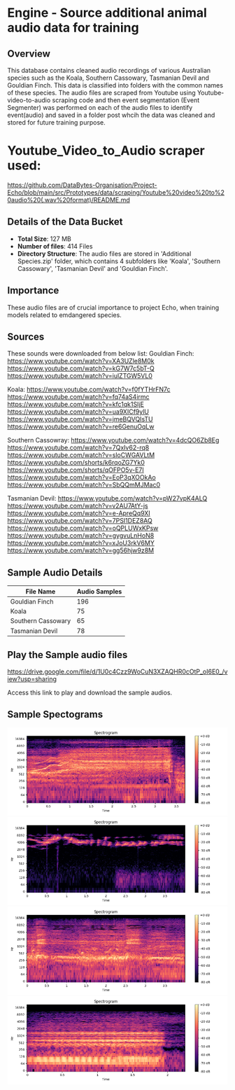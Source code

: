 # Engine - Source additional animal audio data for training

## Overview 
This database contains cleaned audio recordings of various Australian species such as the Koala, Southern Cassowary, Tasmanian Devil and Gouldian Finch. This data is classified into folders with the common names of these species.
The audio files are scraped from Youtube using Youtube-video-to-audio scraping code and then event segmentation (Event Segmenter) was performed on each of the audio files to identify event(audio) and saved in a folder post whcih the data was cleaned and stored for future training purpose. 

# Youtube_Video_to_Audio scraper used:
https://github.com/DataBytes-Organisation/Project-Echo/blob/main/src/Prototypes/data/scraping/Youtube%20video%20to%20audio%20(.wav%20format)/README.md

## Details of the Data Bucket
- **Total Size**: 127 MB
- **Number of files**: 414 Files 
- **Directory Structure**: The audio files are stored in 'Additional Species.zip' folder, which contains 4 subfolders like 'Koala', 'Southern Cassowary', 'Tasmanian Devil' and 'Gouldian Finch'.

## Importance 
These audio files are of crucial importance to project Echo, when training models related to emdangered species.

## Sources 
These sounds were downloaded from below list:
Gouldian Finch:
https://www.youtube.com/watch?v=XA3UZle8M0k
https://www.youtube.com/watch?v=kG7W7c5bT-Q
https://www.youtube.com/watch?v=iulZTGW5VL0

Koala:
https://www.youtube.com/watch?v=f0fYTHrFN7c
https://www.youtube.com/watch?v=fq74aS4irmc
https://www.youtube.com/watch?v=kfc1qk1SIjE
https://www.youtube.com/watch?v=ua9XICf9ylU
https://www.youtube.com/watch?v=jmeBQVQIsTU
https://www.youtube.com/watch?v=re6GenuOqLw

Southern Cassowray:
https://www.youtube.com/watch?v=4dcQO6Zb8Eg
https://www.youtube.com/watch?v=7QxIv62-rq8
https://www.youtube.com/watch?v=sloCWGAVLtM
https://www.youtube.com/shorts/k6rqoZG7Yk0
https://www.youtube.com/shorts/qOFPO5v-E7I
https://www.youtube.com/watch?v=EoP3qXOOkAo
https://www.youtube.com/watch?v=SbQQmMJMac0

Tasmanian Devil:
https://www.youtube.com/watch?v=pW27vpK4ALQ
https://www.youtube.com/watch?v=v2AU7AtY-js
https://www.youtube.com/watch?v=e-ApreQq9XI
https://www.youtube.com/watch?v=7PSI1DEZ8AQ
https://www.youtube.com/watch?v=oQPLUWxKPsw
https://www.youtube.com/watch?v=gygvuLnHoN8
https://www.youtube.com/watch?v=xJoU3rkV6MY
https://www.youtube.com/watch?v=gg56hjw9z8M


## Sample Audio Details 

| File Name          | Audio Samples |
|--------------------|---------------|
| Gouldian Finch     |    196        |
| Koala              |     75        |
| Southern Cassowary |     65        |
| Tasmanian Devil    |     78        |



## Play the Sample audio files 

https://drive.google.com/file/d/1U0c4Czz9WoCuN3XZAQHR0cOtP_oI6E0_/view?usp=sharing

Access this link to play and download the sample audios.

## Sample Spectograms

![Tasmanian  Devil](<Tasmanian Devil.png>) 
![Gouldian Finch](<Gouldian Finch.png>) 
![Koala](Koala.png) 
![Southern Cassowary](<Southern Cassowary.png>)